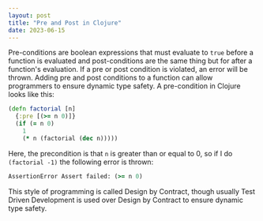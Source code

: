 ```yaml
---
layout: post
title: "Pre and Post in Clojure"
date: 2023-06-15
---
```

Pre-conditions are boolean expressions that must evaluate to `true` before a function is evaluated and
post-conditions are the same thing but for after a function's evaluation. If a pre or post condition is
violated, an error will be thrown. Adding pre and post conditions to a function can allow programmers
to ensure dynamic type safety. A pre-condition in Clojure looks like this:
```clojure
(defn factorial [n]
  {:pre [(>= n 0)]}
  (if (= n 0)
    1
    (* n (factorial (dec n)))))
```

Here, the precondition is that `n` is greater than or equal to 0, so if I do `(factorial -1)` the following error is thrown:

```clojure
AssertionError Assert failed: (>= n 0)
```

This style of programming is called Design by Contract, though usually Test Driven Development is used
over Design by Contract to ensure dynamic type safety.